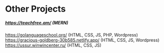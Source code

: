 # Other Projects
##### https://teachfree.am/ (MERN) 
https://golanguageschool.org/ (HTML, CSS, JS, PHP, Wordpress) 
https://gracious-goldberg-30b585.netlify.app/ (HTML, CSS, JS, Wordpress) 
https://ussur.winwincenter.ru/ (HTML, CSS, JS) 
